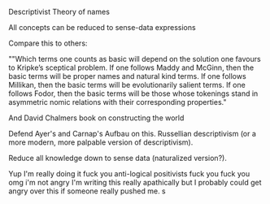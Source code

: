 

Descriptivist Theory of names

All concepts can be reduced to sense-data expressions

Compare this to others:

""Which terms one counts as basic will depend on the solution one favours to Kripke’s sceptical problem. If one follows Maddy and McGinn, then the basic terms will be proper names and natural kind terms. If one follows Millikan, then the basic terms will be evolutionarily salient terms. If one follows Fodor, then the basic terms will be those whose tokenings stand in asymmetric nomic relations with their corresponding properties."

And David Chalmers book on constructing the world


Defend Ayer's and Carnap's Aufbau on this. Russellian descriptivism (or a more modern, more palpable version of descriptivism). 


Reduce all knowledge down to sense data (naturalized version?). 


Yup I'm really doing it fuck you anti-logical positivists fuck you fuck you omg i'm not angry I'm writing this really apathically but I probably could get angry over this if someone really pushed me. s